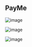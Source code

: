 ## PayMe
![image](https://user-images.githubusercontent.com/21297341/68053111-e610d680-fcc9-11e9-9168-e5c9745c02a3.png)

![image](https://user-images.githubusercontent.com/21297341/68053149-02147800-fcca-11e9-97c5-c62092f2e701.png)

![image](https://user-images.githubusercontent.com/21297341/68053161-0ccf0d00-fcca-11e9-8222-456974e937a7.png)


